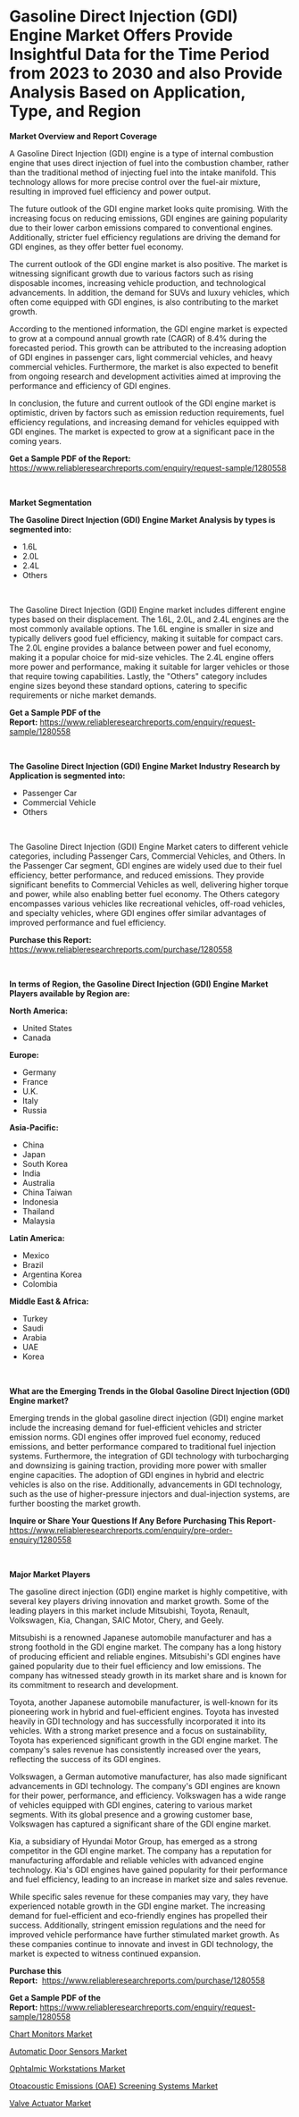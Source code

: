 <p><h1>Gasoline Direct Injection (GDI) Engine Market Offers Provide Insightful Data for the Time Period from 2023 to 2030 and also Provide Analysis Based on Application, Type, and Region</h1></p><p><strong>Market Overview and Report Coverage</strong></p>
<p><p>A Gasoline Direct Injection (GDI) engine is a type of internal combustion engine that uses direct injection of fuel into the combustion chamber, rather than the traditional method of injecting fuel into the intake manifold. This technology allows for more precise control over the fuel-air mixture, resulting in improved fuel efficiency and power output.</p><p>The future outlook of the GDI engine market looks quite promising. With the increasing focus on reducing emissions, GDI engines are gaining popularity due to their lower carbon emissions compared to conventional engines. Additionally, stricter fuel efficiency regulations are driving the demand for GDI engines, as they offer better fuel economy.</p><p>The current outlook of the GDI engine market is also positive. The market is witnessing significant growth due to various factors such as rising disposable incomes, increasing vehicle production, and technological advancements. In addition, the demand for SUVs and luxury vehicles, which often come equipped with GDI engines, is also contributing to the market growth.</p><p>According to the mentioned information, the GDI engine market is expected to grow at a compound annual growth rate (CAGR) of 8.4% during the forecasted period. This growth can be attributed to the increasing adoption of GDI engines in passenger cars, light commercial vehicles, and heavy commercial vehicles. Furthermore, the market is also expected to benefit from ongoing research and development activities aimed at improving the performance and efficiency of GDI engines.</p><p>In conclusion, the future and current outlook of the GDI engine market is optimistic, driven by factors such as emission reduction requirements, fuel efficiency regulations, and increasing demand for vehicles equipped with GDI engines. The market is expected to grow at a significant pace in the coming years.</p></p>
<p><strong>Get a Sample PDF of the Report:</strong> <a href="https://www.reliableresearchreports.com/enquiry/request-sample/1280558">https://www.reliableresearchreports.com/enquiry/request-sample/1280558</a></p>
<p>&nbsp;</p>
<p><strong>Market Segmentation</strong></p>
<p><strong>The Gasoline Direct Injection (GDI) Engine Market Analysis by types is segmented into:</strong></p>
<p><ul><li>1.6L</li><li>2.0L</li><li>2.4L</li><li>Others</li></ul></p>
<p>&nbsp;</p>
<p><p>The Gasoline Direct Injection (GDI) Engine market includes different engine types based on their displacement. The 1.6L, 2.0L, and 2.4L engines are the most commonly available options. The 1.6L engine is smaller in size and typically delivers good fuel efficiency, making it suitable for compact cars. The 2.0L engine provides a balance between power and fuel economy, making it a popular choice for mid-size vehicles. The 2.4L engine offers more power and performance, making it suitable for larger vehicles or those that require towing capabilities. Lastly, the "Others" category includes engine sizes beyond these standard options, catering to specific requirements or niche market demands.</p></p>
<p><strong>Get a Sample PDF of the Report:</strong>&nbsp;<a href="https://www.reliableresearchreports.com/enquiry/request-sample/1280558">https://www.reliableresearchreports.com/enquiry/request-sample/1280558</a></p>
<p>&nbsp;</p>
<p><strong>The Gasoline Direct Injection (GDI) Engine Market Industry Research by Application is segmented into:</strong></p>
<p><ul><li>Passenger Car</li><li>Commercial Vehicle</li><li>Others</li></ul></p>
<p>&nbsp;</p>
<p><p>The Gasoline Direct Injection (GDI) Engine Market caters to different vehicle categories, including Passenger Cars, Commercial Vehicles, and Others. In the Passenger Car segment, GDI engines are widely used due to their fuel efficiency, better performance, and reduced emissions. They provide significant benefits to Commercial Vehicles as well, delivering higher torque and power, while also enabling better fuel economy. The Others category encompasses various vehicles like recreational vehicles, off-road vehicles, and specialty vehicles, where GDI engines offer similar advantages of improved performance and fuel efficiency.</p></p>
<p><strong>Purchase this Report:</strong>&nbsp; <a href="https://www.reliableresearchreports.com/purchase/1280558">https://www.reliableresearchreports.com/purchase/1280558</a></p>
<p>&nbsp;</p>
<p><strong>In terms of Region, the Gasoline Direct Injection (GDI) Engine Market Players available by Region are:</strong></p>
<p>
    <p> <strong> North America: </strong>
        <ul>
            <li>United States</li>
            <li>Canada</li>
        </ul>
        </p> 
    <p> <strong> Europe: </strong>
        <ul>
            <li>Germany</li>
            <li>France</li>
            <li>U.K.</li>
            <li>Italy</li>
            <li>Russia</li>
        </ul>
        </p> 
    <p> <strong> Asia-Pacific: </strong>
        <ul>
            <li>China</li>
            <li>Japan</li>
            <li>South Korea</li>
            <li>India</li>
            <li>Australia</li>
            <li>China Taiwan</li>
            <li>Indonesia</li>
            <li>Thailand</li>
            <li>Malaysia</li>
        </ul>
        </p> 
    <p> <strong> Latin America: </strong>
        <ul>
            <li>Mexico</li>
            <li>Brazil</li>
            <li>Argentina Korea</li>
            <li>Colombia</li>
        </ul>
        </p> 
    <p> <strong> Middle East & Africa: </strong>
        <ul>
            <li>Turkey</li>
            <li>Saudi</li>
            <li>Arabia</li>
            <li>UAE</li>
            <li>Korea</li>
        </ul>
    </p>
    </p>
<p>&nbsp;</p>
<p><strong>What are the Emerging Trends in the Global Gasoline Direct Injection (GDI) Engine market?</strong></p>
<p><p>Emerging trends in the global gasoline direct injection (GDI) engine market include the increasing demand for fuel-efficient vehicles and stricter emission norms. GDI engines offer improved fuel economy, reduced emissions, and better performance compared to traditional fuel injection systems. Furthermore, the integration of GDI technology with turbocharging and downsizing is gaining traction, providing more power with smaller engine capacities. The adoption of GDI engines in hybrid and electric vehicles is also on the rise. Additionally, advancements in GDI technology, such as the use of higher-pressure injectors and dual-injection systems, are further boosting the market growth.</p></p>
<p><strong>Inquire or Share Your Questions If Any Before Purchasing This Report</strong>- <a href="https://www.reliableresearchreports.com/enquiry/pre-order-enquiry/1280558">https://www.reliableresearchreports.com/enquiry/pre-order-enquiry/1280558</a></p>
<p>&nbsp;</p>
<p><strong>Major Market Players</strong></p>
<p><p>The gasoline direct injection (GDI) engine market is highly competitive, with several key players driving innovation and market growth. Some of the leading players in this market include Mitsubishi, Toyota, Renault, Volkswagen, Kia, Changan, SAIC Motor, Chery, and Geely.</p><p>Mitsubishi is a renowned Japanese automobile manufacturer and has a strong foothold in the GDI engine market. The company has a long history of producing efficient and reliable engines. Mitsubishi's GDI engines have gained popularity due to their fuel efficiency and low emissions. The company has witnessed steady growth in its market share and is known for its commitment to research and development.</p><p>Toyota, another Japanese automobile manufacturer, is well-known for its pioneering work in hybrid and fuel-efficient engines. Toyota has invested heavily in GDI technology and has successfully incorporated it into its vehicles. With a strong market presence and a focus on sustainability, Toyota has experienced significant growth in the GDI engine market. The company's sales revenue has consistently increased over the years, reflecting the success of its GDI engines.</p><p>Volkswagen, a German automotive manufacturer, has also made significant advancements in GDI technology. The company's GDI engines are known for their power, performance, and efficiency. Volkswagen has a wide range of vehicles equipped with GDI engines, catering to various market segments. With its global presence and a growing customer base, Volkswagen has captured a significant share of the GDI engine market.</p><p>Kia, a subsidiary of Hyundai Motor Group, has emerged as a strong competitor in the GDI engine market. The company has a reputation for manufacturing affordable and reliable vehicles with advanced engine technology. Kia's GDI engines have gained popularity for their performance and fuel efficiency, leading to an increase in market size and sales revenue.</p><p>While specific sales revenue for these companies may vary, they have experienced notable growth in the GDI engine market. The increasing demand for fuel-efficient and eco-friendly engines has propelled their success. Additionally, stringent emission regulations and the need for improved vehicle performance have further stimulated market growth. As these companies continue to innovate and invest in GDI technology, the market is expected to witness continued expansion.</p></p>
<p><strong>Purchase this Report:</strong>&nbsp;&nbsp;<a href="https://www.reliableresearchreports.com/purchase/1280558">https://www.reliableresearchreports.com/purchase/1280558</a></p>
<p></p>
<p><strong>Get a Sample PDF of the Report:</strong>&nbsp;<a href="https://www.reliableresearchreports.com/enquiry/request-sample/1280558">https://www.reliableresearchreports.com/enquiry/request-sample/1280558</a></p>
<p><p><a href="https://www.linkedin.com/pulse/chart-monitors-market-size-share-amp-trends-analysis/">Chart Monitors Market</a></p><p><a href="https://medium.com/@yvettelesch/automatic-door-sensors-market-size-growth-forecast-2023-2030-e153807213a7">Automatic Door Sensors Market</a></p><p><a href="https://www.linkedin.com/pulse/ophtalmic-workstations-market-research-report-unlocks-analysis/">Ophtalmic Workstations Market</a></p><p><a href="https://www.linkedin.com/pulse/otoacoustic-emissions-oae-screening-systems-market-share/">Otoacoustic Emissions (OAE) Screening Systems Market</a></p><p><a href="https://medium.com/@luispacocha/valve-actuator-market-size-growth-forecast-2023-2030-0cb45c1a3eec">Valve Actuator Market</a></p></p>